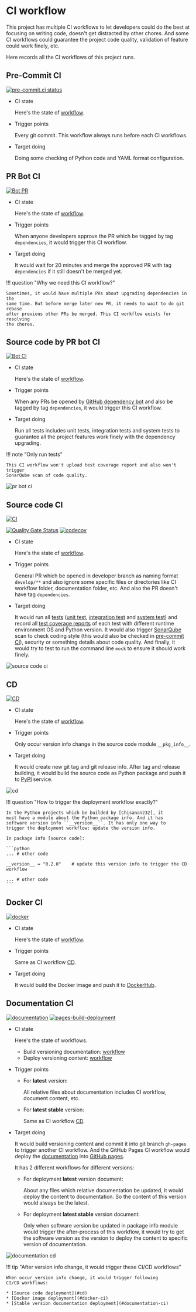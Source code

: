 # CI workflow

This project has multiple CI workflows to let developers could do the best at focusing on writing code, doesn't get 
distracted by other chores. And some CI workflows could guarantee the project code quality, validation of feature could 
work finely, etc.

Here records all the CI workflows of this project runs.

## Pre-Commit CI

[![pre-commit.ci status](https://results.pre-commit.ci/badge/github/Chisanan232/PyFake-API-Server/master.svg)](https://results.pre-commit.ci/latest/github/Chisanan232/PyFake-API-Server/master)

* CI state

    Here's the state of [workflow](https://results.pre-commit.ci/latest/github/Chisanan232/PyFake-API-Server/master).

* Trigger points

    Every git commit. This workflow always runs before each CI workflows.

* Target doing

    Doing some checking of Python code and YAML format configuration.

## PR Bot CI

[![Bot PR](https://github.com/Chisanan232/PyFake-API-Server/actions/workflows/bot-pr.yaml/badge.svg)](https://github.com/Chisanan232/PyFake-API-Server/actions/workflows/bot-pr.yaml)

* CI state

    Here's the state of [workflow](https://github.com/Chisanan232/PyFake-API-Server/actions/workflows/bot-pr.yaml).

* Trigger points

    When anyone developers approve the PR which be tagged by tag ``dependencies``, it would trigger this CI workflow.

* Target doing

    It would wait for 20 minutes and merge the approved PR with tag ``dependencies`` if it still doesn't be merged yet. 

!!! question "Why we need this CI workflow?"

    Sometimes, it would have multiple PRs about upgrading dependencies in the
    same time. But before merge later new PR, it needs to wait to do git rebase 
    after previous other PRs be merged. This CI workflow exists for resolving 
    the chores.

## Source code by PR bot CI

[![Bot CI](https://github.com/Chisanan232/PyFake-API-Server/actions/workflows/bot-ci.yaml/badge.svg)](https://github.com/Chisanan232/PyFake-API-Server/actions/workflows/bot-ci.yaml)

* CI state

    Here's the state of [workflow](https://github.com/Chisanan232/PyFake-API-Server/actions/workflows/bot-ci.yaml).

* Trigger points

    When any PRs be opened by [GitHub dependency bot](https://docs.github.com/en/code-security/dependabot) and also be 
    tagged by tag ``dependencies``, it would trigger this CI workflow.

* Target doing

    Run all tests includes unit tests, integration tests and system tests to guarantee all the project features work 
    finely with the dependency upgrading.

!!! note "Only run tests"

    This CI workflow won't upload test coverage report and also won't trigger
    SonarQube scan of code quality.

![pr bot ci]

[pr bot ci]: ../../../_images/development/contributing/join_in_developing/bot_pr_ci.png

## Source code CI

[![CI](https://github.com/Chisanan232/PyFake-API-Server/actions/workflows/ci.yaml/badge.svg)](https://github.com/Chisanan232/PyFake-API-Server/actions/workflows/ci.yaml)

[![Quality Gate Status](https://sonarcloud.io/api/project_badges/measure?project=Chisanan232_PyFake-API-Server&metric=alert_status)](https://sonarcloud.io/summary/new_code?id=Chisanan232_PyFake-API-Server)
[![codecov](https://codecov.io/gh/Chisanan232/PyFake-API-Server/graph/badge.svg?token=r5HJxg9KhN)](https://codecov.io/gh/Chisanan232/PyFake-API-Server)

* CI state

    Here's the state of [workflow](https://github.com/Chisanan232/PyFake-API-Server/actions/workflows/ci.yaml).

* Trigger points

    General PR which be opened in developer branch as naming format ``develop/**`` and also ignore some specific files 
    or directories like CI workflow folder, documentation folder, etc. And also the PR doesn't have tag ``dependencies``.

* Target doing

    It would run all [tests] ([unit test], [integration test] and [system test]) and record all [test coverage reports] 
    of each test with different runtime environment OS and Python version. It would also trigger [SonarQube] scan to check
    coding style (this would also be checked in [pre-commit CI]), security or something details about code quality. And 
    finally, it would try to test to run the command line ``mock`` to ensure it should work finely.

[tests]: https://github.com/Chisanan232/PyFake-API-Server/tree/master/test
[unit test]: https://github.com/Chisanan232/PyFake-API-Server/tree/master/test/unit_test
[integration test]: https://github.com/Chisanan232/PyFake-API-Server/tree/master/test/integration_test
[system test]: https://github.com/Chisanan232/PyFake-API-Server/tree/master/test/system_test

[test coverage reports]: https://app.codecov.io/gh/Chisanan232/PyFake-API-Server
[SonarQube]: https://sonarcloud.io/summary/new_code?id=Chisanan232_PyFake-API-Server
[pre-commit CI]: https://results.pre-commit.ci/run/github/604187293/1735723133.6DCBop-ERCWYNuC-gaGlyA

![source code ci]

[source code ci]: ../../../_images/development/contributing/join_in_developing/source_code_ci.png

## CD

[![CD](https://github.com/Chisanan232/PyFake-API-Server/actions/workflows/cd.yaml/badge.svg)](https://github.com/Chisanan232/PyFake-API-Server/actions/workflows/cd.yaml)

* CI state

    Here's the state of [workflow](https://github.com/Chisanan232/PyFake-API-Server/actions/workflows/cd.yaml).

* Trigger points

    Only occur version info change in the source code module ``__pkg_info__``.

* Target doing

    It would create new git tag and git release info. After tag and release building, it would build the source code as 
    Python package and push it to [PyPI] service.

[PyPI]: https://pypi.org/project/PyFake-API-Server/

![cd]

[cd]: ../../../_images/development/contributing/join_in_developing/cd.png

!!! question "How to trigger the deployment workflow exactly?"

    In the Python projects which be builded by [Chisanan232], it
    must have a module about the Python package info. And it has
    software version info ``__version__``. It has only one way to
    trigger the deployment workflow: update the version info.

    In package info [source code]:

    ```python
    ... # other code

    __version__ = "0.2.0"    # update this version info to trigger the CD workflow

    ... # other code
    ```

[Chisanan232]: https://github.com/Chisanan232
[source code]: https://github.com/Chisanan232/PyFake-API-Server/blob/master/pymock_server/__pkg_info__.py#L17

## Docker CI

[![docker](https://github.com/Chisanan232/PyFake-API-Server/actions/workflows/docker.yaml/badge.svg)](https://github.com/Chisanan232/PyFake-API-Server/actions/workflows/docker.yaml)

* CI state

    Here's the state of [workflow](https://github.com/Chisanan232/PyFake-API-Server/actions/workflows/docker.yaml).

* Trigger points

    Same as CI workflow [CD](#cd).

* Target doing

    It would build the Docker image and push it to [DockerHub].

[DockerHub]: https://hub.docker.com/repository/docker/chisanan232/pyfake-api-server/general

## Documentation CI

[![documentation](https://github.com/Chisanan232/PyFake-API-Server/actions/workflows/documentation.yaml/badge.svg)](https://github.com/Chisanan232/PyFake-API-Server/actions/workflows/documentation.yaml)
[![pages-build-deployment](https://github.com/Chisanan232/PyFake-API-Server/actions/workflows/pages/pages-build-deployment/badge.svg)](https://github.com/Chisanan232/PyFake-API-Server/actions/workflows/pages/pages-build-deployment)

* CI state

    Here's the state of workflows.

    * Build versioning documentation: [workflow](https://github.com/Chisanan232/PyFake-API-Server/actions/workflows/documentation.yaml)
    * Deploy versioning content: [workflow](https://github.com/Chisanan232/PyFake-API-Server/actions/workflows/pages/pages-build-deployment)

* Trigger points

    * For **latest** version: 

        All relative files about documentation includes CI workflow, document content, etc.

    * For **latest stable** version: 

        Same as CI workflow [CD](#cd).

* Target doing

    It would build versioning content and commit it into git branch ``gh-pages`` to trigger another CI workflow. And
    the GitHub Pages CI workflow would deploy the [documentation] into [GitHub pages].

    It has 2 different workflows for different versions:

    * For deployment **latest** version document: 
    
        About any files which relative documentation be updated, it would deploy the content to documentation. So the
        content of this version would always be the latest.
    
    * For deployment **latest stable** version document: 
    
        Only when software version be updated in package info module would trigger the after-process of this workflow,
        it would try to get the software version as the version to deploy the content to specific version of documentation.

[documentation]: https://github.com/Chisanan232/PyFake-API-Server/tree/master/docs
[GitHub pages]: https://chisanan232.github.io/pyfake-api-server/stable/

![documentation cd]

[documentation cd]: ../../../_images/development/contributing/join_in_developing/documentation_cd_workflow.png


!!! tip "After version info change, it would trigger these CI/CD workflows"

    When occur version info change, it would trigger following
    CI/CD workflows:

    * [Source code deployment](#cd)
    * [Docker image deployment](#docker-ci)
    * [Stable version documentation deployment](#documentation-ci)
